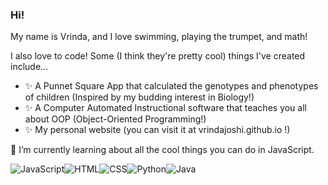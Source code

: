 ### Hi!
My name is Vrinda, and I love swimming, playing the trumpet, and math!

I also love to code! Some (I think they're pretty cool) things I've created include...
- ✨ A Punnet Square App that calculated the genotypes and phenotypes of children (Inspired by my budding interest in Biology!)
- ✨ A Computer Automated Instructional software that teaches you all about OOP (Object-Oriented Programming!)
- ✨ My personal website (you can visit it at vrindajoshi.github.io !)

🌱 I’m currently learning about all the cool things you can do in JavaScript.

  <img alt="JavaScript" src="https://img.shields.io/badge/JavaScript-F7DF1E?logo=javascript&logoColor=white&style=for-the-badge" /><img alt="HTML" src="https://img.shields.io/badge/HTML-E34F26?logo=html5&logoColor=white&style=for-the-badge" /><img alt="CSS" src="https://img.shields.io/badge/CSS-1572B6?logo=css3&logoColor=white&style=for-the-badge" /><img alt="Python" src="https://img.shields.io/badge/Python-3776AB?style=for-the-badge&logo=python&logoColor=white" /><img alt="Java" src="https://img.shields.io/badge/Java-ED8B00?style=for-the-badge&logo=openjdk&logoColor=white" />


<!--
**VrindaJoshi/VrindaJoshi** is a ✨ _special_ ✨ repository because its `README.md` (this file) appears on your GitHub profile.

Here are some ideas to get you started:

- 🔭 I’m currently working on ...
- 🌱 I’m currently learning ...
- 👯 I’m looking to collaborate on ...
- 🤔 I’m looking for help with ...
- 💬 Ask me about ...
- 📫 How to reach me: ...
- 😄 Pronouns: ...
- ⚡ Fun fact: ...
-->
